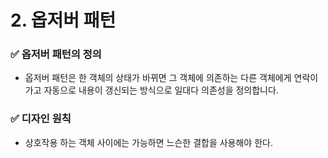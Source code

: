 # 2. 옵저버 패턴

### ✅ 옵저버 패턴의 정의
- 옵저버 패턴은 한 객체의 상태가 바뀌면 그 객체에 의존하는 다른 객체에게 연락이 가고 자동으로 내용이 갱신되는 방식으로 일대다 의존성을 정의합니다.

### ✅ 디자인 원칙
- 상호작용 하는 객체 사이에는 가능하면 느슨한 결합을 사용해야 한다.